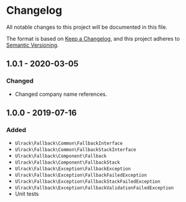 # Changelog
All notable changes to this project will be documented in this file.

The format is based on [Keep a Changelog](https://keepachangelog.com/en/1.0.0/),
and this project adheres to [Semantic Versioning](https://semver.org/spec/v2.0.0.html).

## 1.0.1 - 2020-03-05
### Changed
- Changed company name references.

## 1.0.0 - 2019-07-16
### Added
- `Ulrack\Fallback\Common\FallbackInterface`
- `Ulrack\Fallback\Common\FallbackStackInterface`
- `Ulrack\Fallback\Component\Fallback`
- `Ulrack\Fallback\Component\FallbackStack`
- `Ulrack\Fallback\Exception\FallbackException`
- `Ulrack\Fallback\Exception\FallbackFailedException`
- `Ulrack\Fallback\Exception\FallbackStackFailedException`
- `Ulrack\Fallback\Exception\FallbackValidationFailedException`
- Unit tests

[Unreleased]: https://github.com/ulrack/fallback/compare/1.0.1...HEAD
[1.0.1]: https://github.com/ulrack/fallback/compare/1.0.0...1.0.1
